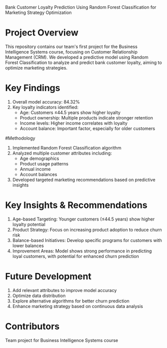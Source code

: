 Bank Customer Loyalty Prediction Using Random Forest Classification for Marketing Strategy Optimization

# Project Overview
This repository contains our team's first project for the Business Intelligence Systems course, focusing on Customer Relationship Management (CRM). We developed a predictive model using Random Forest Classification to analyze and predict bank customer loyalty, aiming to optimize marketing strategies.

# Key Findings
1. Overall model accuracy: 84.32%
2. Key loyalty indicators identified:
    - Age: Customers ≤44.5 years show higher loyalty
    - Product ownership: Multiple products indicate stronger retention
    - Income levels: Higher income correlates with loyalty
    - Account balance: Important factor, especially for older customers

#Methodology
1. Implemented Random Forest Classification algorithm
2. Analyzed multiple customer attributes including:
    - Age demographics
    - Product usage patterns
    - Annual income
    - Account balances
3. Developed targeted marketing recommendations based on predictive insights

# Key Insights & Recommendations
1. Age-based Targeting: Younger customers (≤44.5 years) show higher loyalty potential
2. Product Strategy: Focus on increasing product adoption to reduce churn risk
3. Balance-based Initiatives: Develop specific programs for customers with lower balances
4. Improvement Areas: Model shows strong performance in predicting loyal customers, with potential for enhanced churn prediction

# Future Development
1. Add relevant attributes to improve model accuracy
2. Optimize data distribution
3. Explore alternative algorithms for better churn prediction
4. Enhance marketing strategy based on continuous data analysis

# Contributors
Team project for Business Intelligence Systems course
